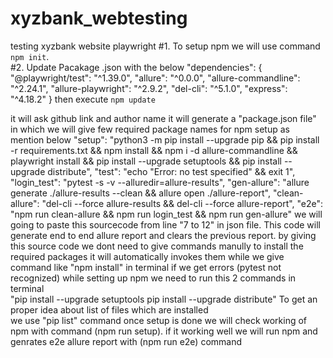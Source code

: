 # xyzbank_webtesting
testing xyzbank website playwright
#1. To setup npm we will use command ```npm init```. </br>
#2. Update Pacakage .json with the below
  "dependencies": {
    "@playwright/test": "^1.39.0",
    "allure": "^0.0.0",
    "allure-commandline": "^2.24.1",
    "allure-playwright": "^2.9.2",
    "del-cli": "^5.1.0",
    "express": "^4.18.2"
  } 
then execute ```npm update``` </br>

it will ask github link and author name 
it will generate a "package.json file" in which we will give few required package names for npm setup  as mention below
    "setup": "python3 -m pip install --upgrade pip && pip install -r requirements.txt && npm install && npm i -d allure-commandline && playwright install && pip install --upgrade setuptools && pip install --upgrade distribute",
    "test": "echo \"Error: no test specified\" && exit 1",
    "login_test": "pytest -s -v --alluredir=allure-results",
    "gen-allure": "allure generate ./allure-results --clean && allure open ./allure-report",
    "clean-allure": "del-cli --force allure-results && del-cli --force allure-report",
    "e2e": "npm run clean-allure && npm run login_test && npm run gen-allure" 
we will going to paste this sourcecode from line "7 to 12" in json file.
This code will generate end to end allure report and clears the previous report.
by giving this source code we dont need to give commands manully to install the required packages it will automatically invokes them while we give command like "npm install" in terminal
  if we get errors (pytest not recognized) while setting up npm we need to run this 2 commands in terminal   
       "pip install --upgrade setuptools
        pip install --upgrade distribute"
To get an proper idea  about list of  files which are installed  
we use "pip list" command 
once setup is done we will check working of npm with command (npm run setup).
if it working well we will run npm and  genrates e2e allure report with (npm run e2e)  command   

